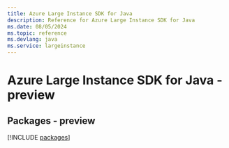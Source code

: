 ```yaml
---
title: Azure Large Instance SDK for Java
description: Reference for Azure Large Instance SDK for Java
ms.date: 08/05/2024
ms.topic: reference
ms.devlang: java
ms.service: largeinstance
---
```

# Azure Large Instance SDK for Java - preview
## Packages - preview
[!INCLUDE [packages](large-instance-index.md)]